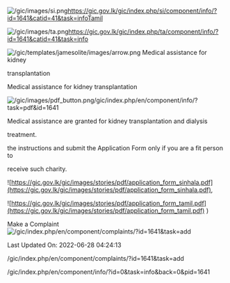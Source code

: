<!-- Source: https://gic.gov.lk/gic/index.php/en/component/info/?id=1641&catid=41&task=info -->

![/gic/images/si.png](/gic/images/si.png)https://gic.gov.lk/gic/index.php/si/component/info/?id=1641&catid=41&task=infoTamil

![/gic/images/ta.png](/gic/images/ta.png)https://gic.gov.lk/gic/index.php/ta/component/info/?id=1641&catid=41&task=info

![/gic/templates/jamesolite/images/arrow.png](/gic/templates/jamesolite/images/arrow.png) Medical assistance for kidney

transplantation

Medical assistance for kidney transplantation

![/gic/images/pdf_button.png](/gic/images/pdf_button.png)/gic/index.php/en/component/info/?task=pdf&id=1641

Medical assistance are granted for kidney transplantation and dialysis

treatment.

the instructions and submit the Application Form only if you are a fit person to

receive such charity.

![https://gic.gov.lk/gic/images/stories/pdf/application_form_sinhala.pdf](https://gic.gov.lk/gic/images/stories/pdf/application_form_sinhala.pdf),

![https://gic.gov.lk/gic/images/stories/pdf/application_form_tamil.pdf](https://gic.gov.lk/gic/images/stories/pdf/application_form_tamil.pdf) )

Make a Complaint ![/gic/index.php/en/component/complaints/?id=1641&task=add](/gic/index.php/en/component/complaints/?id=1641&task=add)

Last Updated On: 2022-06-28 04:24:13

/gic/index.php/en/component/complaints/?id=1641&task=add

/gic/index.php/en/component/info/?id=0&task=info&back=0&pid=1641